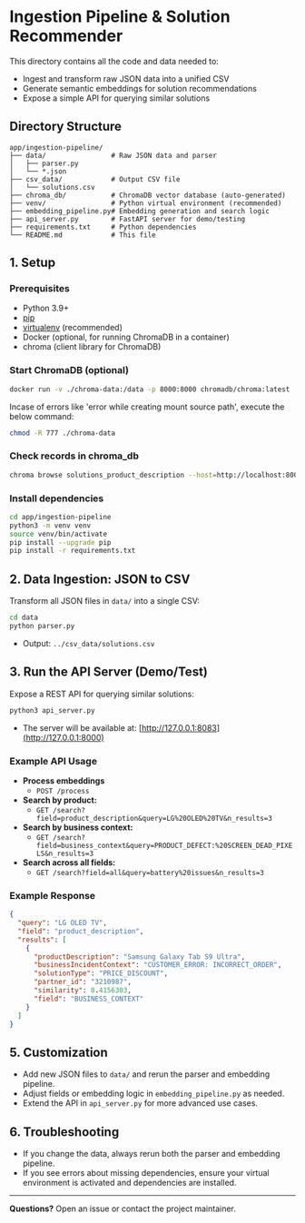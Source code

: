 # Ingestion Pipeline & Solution Recommender

This directory contains all the code and data needed to:
- Ingest and transform raw JSON data into a unified CSV
- Generate semantic embeddings for solution recommendations
- Expose a simple API for querying similar solutions

## Directory Structure

```
app/ingestion-pipeline/
├── data/                # Raw JSON data and parser
│   ├── parser.py
│   └── *.json
├── csv_data/            # Output CSV file
│   └── solutions.csv
├── chroma_db/           # ChromaDB vector database (auto-generated)
├── venv/                # Python virtual environment (recommended)
├── embedding_pipeline.py# Embedding generation and search logic
├── api_server.py        # FastAPI server for demo/testing
├── requirements.txt     # Python dependencies
└── README.md            # This file
```

## 1. Setup

### Prerequisites
- Python 3.9+
- [pip](https://pip.pypa.io/en/stable/)
- [virtualenv](https://virtualenv.pypa.io/en/latest/) (recommended)
- Docker (optional, for running ChromaDB in a container)
- chroma (client library for ChromaDB)


### Start ChromaDB (optional)
```bash
docker run -v ./chroma-data:/data -p 8000:8000 chromadb/chroma:latest
```
Incase of errors like 'error while creating mount source path', execute the below command:
```bash
chmod -R 777 ./chroma-data
```

### Check records in chroma_db
```bash
chroma browse solutions_product_description --host=http://localhost:8000
```

### Install dependencies
```bash
cd app/ingestion-pipeline
python3 -m venv venv
source venv/bin/activate
pip install --upgrade pip
pip install -r requirements.txt
```

## 2. Data Ingestion: JSON to CSV

Transform all JSON files in `data/` into a single CSV:
```bash
cd data
python parser.py
```
- Output: `../csv_data/solutions.csv`

## 3. Run the API Server (Demo/Test)

Expose a REST API for querying similar solutions:
```bash
python3 api_server.py
```
- The server will be available at: [http://127.0.0.1:8083](http://127.0.0.1:8000)

### Example API Usage
- **Process embeddings**
  - `POST /process`
- **Search by product:**
  - `GET /search?field=product_description&query=LG%20OLED%20TV&n_results=3`
- **Search by business context:**
  - `GET /search?field=business_context&query=PRODUCT_DEFECT:%20SCREEN_DEAD_PIXELS&n_results=3`
- **Search across all fields:**
  - `GET /search?field=all&query=battery%20issues&n_results=3`

### Example Response
```json
{
  "query": "LG OLED TV",
  "field": "product_description",
  "results": [
    {
      "productDescription": "Samsung Galaxy Tab S9 Ultra",
      "businessIncidentContext": "CUSTOMER_ERROR: INCORRECT_ORDER",
      "solutionType": "PRICE_DISCOUNT",
      "partner_id": "3210987",
      "similarity": 0.4156303,
      "field": "BUSINESS_CONTEXT"
    }
  ]
}
```

## 5. Customization
- Add new JSON files to `data/` and rerun the parser and embedding pipeline.
- Adjust fields or embedding logic in `embedding_pipeline.py` as needed.
- Extend the API in `api_server.py` for more advanced use cases.

## 6. Troubleshooting
- If you change the data, always rerun both the parser and embedding pipeline.
- If you see errors about missing dependencies, ensure your virtual environment is activated and dependencies are installed.

---

**Questions?**
Open an issue or contact the project maintainer. 